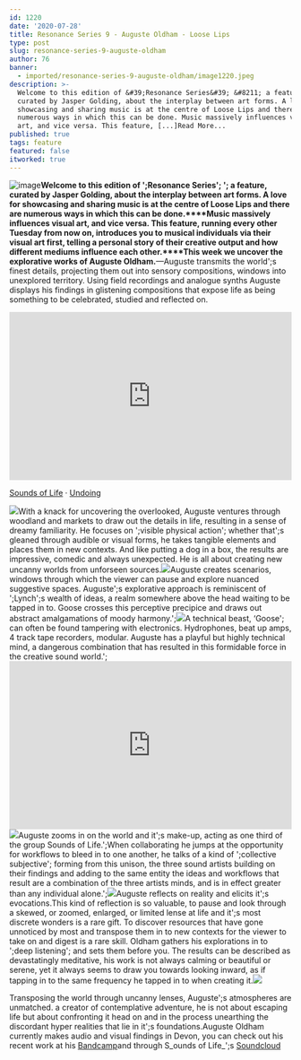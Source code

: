 ```yaml
---
id: 1220
date: '2020-07-28'
title: Resonance Series 9 - Auguste Oldham - Loose Lips
type: post
slug: resonance-series-9-auguste-oldham
author: 76
banner:
  - imported/resonance-series-9-auguste-oldham/image1220.jpeg
description: >-
  Welcome to this edition of &#39;Resonance Series&#39; &#8211; a feature,
  curated by Jasper Golding, about the interplay between art forms. A love for
  showcasing and sharing music is at the centre of Loose Lips and there are
  numerous ways in which this can be done. Music massively influences visual
  art, and vice versa. This feature, [...]Read More...
published: true
tags: feature
featured: false
itworked: true
---
```

![image](../imported/resonance-series-9-auguste-oldham/image1220.jpeg)**Welcome to this edition of ';Resonance Series'; '; a feature, curated by Jasper Golding, about the interplay between art forms. A love for showcasing and sharing music is at the centre of Loose Lips and there are numerous ways in which this can be done.****Music massively influences visual art, and vice versa. This feature, running every other Tuesday from now on, introduces you to musical individuals via their visual art first, telling a personal story of their creative output and how different mediums influence each other.****This week we uncover the explorative works of Auguste Oldham.**—Auguste transmits the world';s finest details, projecting them out into sensory compositions, windows into unexplored territory. Using field recordings and analogue synths Auguste displays his findings in glistening compositions that expose life as being something to be celebrated, studied and reflected on.

<iframe width='100%' height='300' scrolling='no' frameborder='no' allow='autoplay' src='https://w.soundcloud.com/player/?url=https%3A//api.soundcloud.com/tracks/854462326&color=%233d1114&auto_play=false&hide_related=false&show_comments=true&show_user=true&show_reposts=false&show_teaser=true'></iframe>

[Sounds of Life](https://soundcloud.com/700ok "Sounds of Life") · [Undoing](https://soundcloud.com/700ok/undoing "Undoing")

![](https://lh6.googleusercontent.com/Yoj8iGlB6uJN2vZYS0V-swhsfOWEi8aqlEQFHZoKE3JKSqbM6a-F5DGspmEcewemKPVqaePQFSmf-fuiUNG0BLKUkPh-tS-Cpj0WRghZASP798EkL3cflqcDUbDqz_Uc3uDUkhYb)With a knack for uncovering the overlooked, Auguste ventures through woodland and markets to draw out the details in life, resulting in a sense of dreamy familiarity. He focuses on ';visible physical action'; whether that';s gleaned through audible or visual forms, he takes tangible elements and places them in new contexts. And like putting a dog in a box, the results are impressive, comedic and always unexpected. He is all about creating new uncanny worlds from unforseen sources.![](https://lh5.googleusercontent.com/0kRAgvyfITbhKIveccPo6ZMz6TuYq5rSXxBUNUFYFkyTq0Dx3k_5PUUboh_oRLnE-rEEXtqGcPpKbZkIUpeefpV7ZdGssXjOSUId5ryDiqRvaD6PrQg_9tkPwdWp7CAT5dXWqC0Y)Auguste creates scenarios, windows through which the viewer can pause and explore nuanced suggestive spaces. Auguste';s explorative approach is reminiscent of ';Lynch';s wealth of ideas, a realm somewhere above the head waiting to be tapped in to. Goose crosses this perceptive precipice and draws out abstract amalgamations of moody harmony.';![](https://lh5.googleusercontent.com/dLpNjZZvioQSVkublOUIHXIWX4tjGFfWIGmSbyQfuqXPE4h6uS4W4ncrPA8muTQ2AyrbrRQLZ5w-J4UWHSKfJTRLxBSLjvlu7Uz5K0OhN6ernuL0PAiYG3Y-2KuCko8Ix2OwMOxV)A technical beast, ‘Goose'; can often be found tampering with electronics. Hydrophones, beat up amps, 4 track tape recorders, modular. Auguste has a playful but highly technical mind, a dangerous combination that has resulted in this formidable force in the creative sound world.';<iframe width='100%' height='300' scrolling='no' frameborder='no' allow='autoplay' src='https://bandcamp.com/EmbeddedPlayer/album=842971997/size=small/bgcol=333333/linkcol=0f91ff/transparent=true/'></iframe>![](https://lh3.googleusercontent.com/_xP0-w9WEIgWhWgaIxHyxXLoQqULQwRUSve5MHJHZLzXgKFN1mutzzekQ9a2DP2LG3n6CxlfF3TZSXxF97w2eL2_H2p1W1H8rUSATyPc8gdD2oi2eVz3eMWq6IR9rmgymVqo1LUB)Auguste zooms in on the world and it';s make-up, acting as one third of the group Sounds of Life.';When collaborating he jumps at the opportunity for workflows to bleed in to one another, he talks of a kind of ';collective subjective'; forming from this unison, the three sound artists building on their findings and adding to the same entity the ideas and workflows that result are a combination of the three artists minds, and is in effect greater than any individual alone.';![](https://lh4.googleusercontent.com/768nCaqnsmcOU2xttp7Ha8V8q5IxiEZy-0iSSA4CoJna6PwV1cmX9dnlaQ-67pCHXV68g9va6Kb0qg6vFkTjiXGQe_s1F5yRmk1n5QztxMEM6Mdp3LZwBmuaG9zyirMqcrEDE3Ma)Auguste reflects on reality and elicits it';s evocations.This kind of reflection is so valuable, to pause and look through a skewed, or zoomed, enlarged, or limited lense at life and it';s most discrete wonders is a rare gift. To discover resources that have gone unnoticed by most and transpose them in to new contexts for the viewer to take on and digest is a rare skill. Oldham gathers his explorations in to ';deep listening'; and sets them before you. The results can be described as devastatingly meditative, his work is not always calming or beautiful or serene, yet it always seems to draw you towards looking inward, as if tapping in to the same frequency he tapped in to when creating it.![](https://lh4.googleusercontent.com/SoXMQDqC-R8YpleGS6UCuIChS7Z7rK0HcUyQq-_yYheq5U92bLAy8uc7yNNsU5jYoZ-OKLC53ycPwoCHngTYDRaLmGGEH_RFVP49F-nCqArN6eTQDYe6_xxsiPpJD8PU74pbObX9)

Transposing the world through uncanny lenses, Auguste';s atmospheres are unmatched. a creator of contemplative adventure, he is not about escaping life but about confronting it head on and in the process unearthing the discordant hyper realities that lie in it';s foundations.Auguste Oldham currently makes audio and visual findings in Devon, you can check out his recent work at his [](https://augusteoldham.bandcamp.com/?fbclid=IwAR3bzZ-GZ9NyesFKUjtpwNKNBMEoxB-QMnAPRgyo2WQHOvt89LOFSF_md7U)[Bandcamp](https://augusteoldham.bandcamp.com/?fbclid=IwAR3bzZ-GZ9NyesFKUjtpwNKNBMEoxB-QMnAPRgyo2WQHOvt89LOFSF_md7U)and through S_ounds of Life_';s [](https://soundcloud.com/700ok?fbclid=IwAR3XX791WwbFWFnYIoLtx9NBrJry-GKQiXlNvNnmo9JxRHzzXfmdbuFoaoI)[Soundcloud](https://soundcloud.com/700ok?fbclid=IwAR3XX791WwbFWFnYIoLtx9NBrJry-GKQiXlNvNnmo9JxRHzzXfmdbuFoaoI)